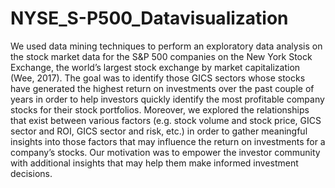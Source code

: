 # NYSE_S-P500_Datavisualization


We used data mining techniques to perform an exploratory data analysis on the stock market data for the S&P 500 companies on the New York Stock Exchange, the world’s largest stock exchange by market capitalization (Wee, 2017). The goal was to identify those GICS sectors whose stocks have generated the highest return on investments over the past couple of years in order to help investors quickly identify the most profitable company stocks for their stock portfolios. Moreover, we explored the relationships that exist between various factors (e.g. stock volume and stock price, GICS sector and ROI, GICS sector and risk, etc.) in order to gather meaningful insights into those factors that may influence the return on investments for a company’s stocks. Our motivation was to empower the investor community with additional insights that may help them make informed investment decisions.
